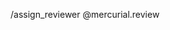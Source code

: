 /assign_reviewer @mercurial.review


<!--

Welcome to the Mercurial Merge Request creation process:

* Set a simple title for your MR,
* All important information should be contained in your changesets' content or description,
* You can add some workflow-relevant information here (eg: when this depends on another MR),
* If your changes are not ready for review yet, click `Start the title with Draft:` under the title.

More details here:

* https://www.mercurial-scm.org/wiki/ContributingChanges
* https://www.mercurial-scm.org/wiki/Heptapod

-->
